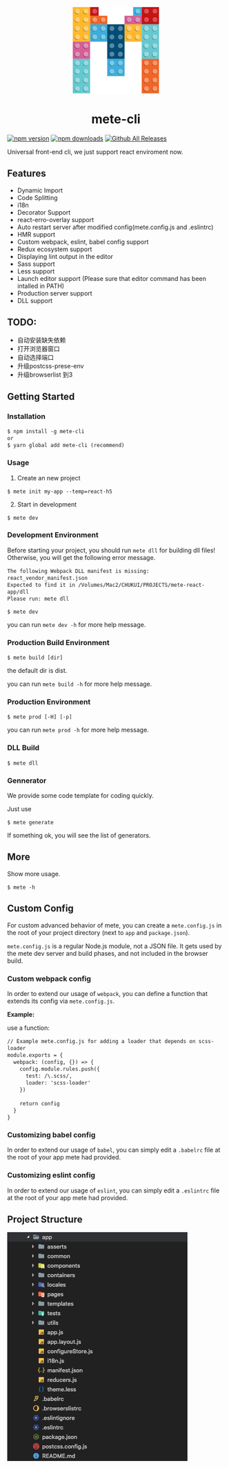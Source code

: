 <div align="center">
  <!-- replace with accurate logo e.g from https://worldvectorlogo.com/ -->
  <img width="200" height="200" src="./logo.png">
  </a>
  <h1>mete-cli</h1>
</div>

[![npm version](https://img.shields.io/npm/v/mete-cli.svg)](https://www.npmjs.com/package/mete-cli) [![npm downloads](https://img.shields.io/npm/dt/mete-cli.svg)](https://npm-stat.com/charts.html?package=mete-cli) [![Github All Releases](https://img.shields.io/github/downloads/godotdotdot/mete-cli/total.svg)](https://github.com/GoDotDotDot/mete-cli/releases)

Universal front-end cli, we just support react enviroment now.

## Features

- Dynamic Import
- Code Splitting
- i18n
- Decorator Support
- react-erro-overlay support
- Auto restart server after modified config(mete.config.js and .eslintrc)
- HMR support
- Custom webpack, eslint, babel config support
- Redux ecosystem support
- Displaying lint output in the editor
- Sass support
- Less support
- Launch editor support (Please sure that editor command has been intalled in PATH)
- Production server support
- DLL support

## TODO:
- 自动安装缺失依赖
- 打开浏览器窗口
- 自动选择端口
- 升级postcss-prese-env
- 升级browserlist 到3

## Getting Started

### Installation

```shell
$ npm install -g mete-cli
or 
$ yarn global add mete-cli (recommend)
```

### Usage

1. Create an new project

```shell
$ mete init my-app --temp=react-h5
```

2. Start in development 

```shell
$ mete dev
```

### Development Environment

Before starting your project, you should run `mete dll` for building dll files! Otherwise, you will get the following error message.

```shell
The following Webpack DLL manifest is missing: react_vendor_manifest.json
Expected to find it in /Volumes/Mac2/CHUKUI/PROJECTS/mete-react-app/dll
Please run: mete dll
```

```Shell
$ mete dev
```
you can run `mete dev -h` for more help message.

### Production Build Environment

```shell
$ mete build [dir]
```
the default dir is dist.

you can run `mete build -h` for more help message.

### Production Environment

```shell
$ mete prod [-H] [-p]
```

you can run `mete prod -h` for more help message.

### DLL Build

```shell
$ mete dll
```

### Gennerator

We provide some code template for coding quickly.

Just use

```shell
$ mete generate
```
If something ok, you will see the list of generators.

## More

Show more usage.

```shell
$ mete -h
```

## Custom Config

For custom advanced behavior of mete, you can create a `mete.config.js` in the root of your project directory (next to `app` and `package.json`).

 `mete.config.js` is a regular Node.js module, not a JSON file. It gets used by the mete dev server and build phases, and not included in the browser build.

### Custom webpack config

In order to extend our usage of `webpack`, you can define a function that extends its config via `mete.config.js`.

**Example:**

use a function:

```
// Example mete.config.js for adding a loader that depends on scss-loader
module.exports = {
  webpack: (config, {}) => {
    config.module.rules.push({
      test: /\.scss/,
      loader: 'scss-loader'
    })

    return config
  }
}
```

### Customizing babel config

In order to extend our usage of `babel`, you can simply edit a `.babelrc` file at the root of your app mete had provided. 

### Customizing eslint config

In order to extend our usage of `eslint`, you can simply edit a `.eslintrc` file at the root of your app mete had provided. 

## Project Structure

![image-20181010142046415](./structure.png)


